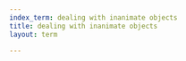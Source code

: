 ```yaml
---
index_term: dealing with inanimate objects
title: dealing with inanimate objects
layout: term

---
```

